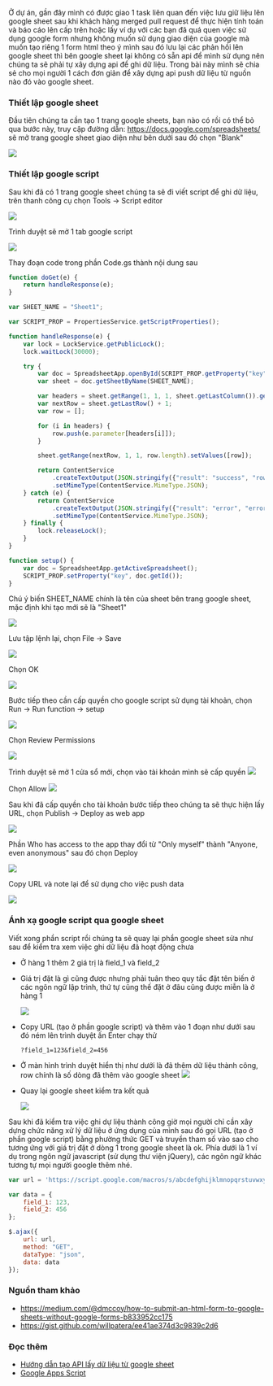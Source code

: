 Ở dự án, gần đây mình có được giao 1 task liên quan đến việc lưu giữ liệu lên google sheet sau khi khách hàng merged pull request để thực hiện tính toán và báo cáo lên cấp trên hoặc lấy ví dụ với các bạn đã quá quen việc sử dụng google form nhưng không muốn sử dụng giao diện của google mà muốn tạo riêng 1 form html theo ý mình sau đó lưu lại các phản hồi lên google sheet thì bên google sheet lại không có sẵn api để mình sử dụng nên chúng ta sẽ phải tự xây dựng api để ghi dữ liệu. Trong bài này mình sẽ chia sẻ cho mọi người 1 cách đơn giản để xây dựng api push dữ liệu từ nguồn nào đó vào google sheet.

### Thiết lập google sheet
Đầu tiên chúng ta cần  tạo 1 trang google sheets, bạn nào có rồi có thể bỏ qua bước này, truy cập đường dẫn: https://docs.google.com/spreadsheets/ sẽ mở trang google sheet giao diện như bên dưới sau đó chọn "Blank"

![](https://images.viblo.asia/7170fba5-4ef7-4500-a586-de37cd14c80a.png)

### Thiết lập google script
Sau khi đã có 1 trang google sheet chúng ta sẽ đi viết script để ghi dữ liệu, trên thanh công cụ chọn Tools -> Script editor

![](https://images.viblo.asia/7c61b304-c913-4b1e-a5a4-49592d2b0399.png)

Trình duyệt sẽ mở 1 tab google script

![](https://images.viblo.asia/30fca60f-1697-470f-adcf-d9661f3833f6.png)

Thay đoạn code trong phần Code.gs thành nội dung sau

```js
function doGet(e) {
    return handleResponse(e);
}

var SHEET_NAME = "Sheet1";

var SCRIPT_PROP = PropertiesService.getScriptProperties();

function handleResponse(e) {
    var lock = LockService.getPublicLock();
    lock.waitLock(30000);

    try {
        var doc = SpreadsheetApp.openById(SCRIPT_PROP.getProperty("key"));
        var sheet = doc.getSheetByName(SHEET_NAME);

        var headers = sheet.getRange(1, 1, 1, sheet.getLastColumn()).getValues()[0];
        var nextRow = sheet.getLastRow() + 1;
        var row = [];

        for (i in headers) {
            row.push(e.parameter[headers[i]]);
        }

        sheet.getRange(nextRow, 1, 1, row.length).setValues([row]);

        return ContentService
            .createTextOutput(JSON.stringify({"result": "success", "row": nextRow}))
            .setMimeType(ContentService.MimeType.JSON);
    } catch (e) {
        return ContentService
            .createTextOutput(JSON.stringify({"result": "error", "error": e}))
            .setMimeType(ContentService.MimeType.JSON);
    } finally {
        lock.releaseLock();
    }
}

function setup() {
    var doc = SpreadsheetApp.getActiveSpreadsheet();
    SCRIPT_PROP.setProperty("key", doc.getId());
}
```

Chú ý biến SHEET_NAME chính là tên của sheet bên trang google sheet, mặc định khi tạo mới sẽ là "Sheet1"

![](https://images.viblo.asia/fe5800e7-a395-43d2-97eb-e27d2b10d90b.png)

Lưu tập lệnh lại, chọn File -> Save

![](https://images.viblo.asia/4526a58b-4767-4f62-9749-09322002f8fa.png)

Chọn OK

![](https://images.viblo.asia/fd901c42-d4ba-4168-9468-ec247d43959d.png)

Bước tiếp theo cần cấp quyền cho google script sử dụng tài khoản, chọn Run -> Run function -> setup

![](https://images.viblo.asia/8a1b6170-4c1b-4b10-a943-7cd363578afb.png)

Chọn Review Permissions

![](https://images.viblo.asia/1955120f-1a82-4a87-a222-813f96b219e5.png)

Trình duyệt sẽ mở 1 cửa sổ mới, chọn vào tài khoản mình sẽ cấp quyền
![](https://images.viblo.asia/2ec11a61-ee91-4577-b870-b077e70893f4.png)

Chọn Allow
![](https://images.viblo.asia/ffb7f86d-04a1-4e74-8b70-5ba9b4164ce3.png)

Sau khi đã cấp quyền cho tài khoản bước tiếp theo chúng ta sẽ thực hiện lấy URL, chọn Publish -> Deploy as web app

![](https://images.viblo.asia/5eda258f-7267-46fe-b22c-e1a1051ac4d9.png)

Phần Who has access to the app thay đổi từ "Only myself" thành "Anyone, even anonymous" sau đó chọn Deploy

![](https://images.viblo.asia/64348586-f07c-4104-a782-7c4d60d8a503.png)

Copy URL và note lại để sử dụng cho việc push data

![](https://images.viblo.asia/6c2f755e-de09-4905-8f82-7cdf6c9766a4.png)

### Ánh xạ google script qua google sheet
Viết xong phần script rồi chúng ta sẽ quay lại phần google sheet sửa như sau để kiểm tra xem việc ghi dữ liệu đã hoạt động chưa

- Ở hàng 1 thêm 2 giá trị là field_1 và field_2
- Giá trị đặt là gì cũng được nhưng phải tuân theo quy tắc đặt tên biến ở các ngôn ngữ lập trình, thứ tự cũng thế đặt ở đâu cũng được miễn là ở hàng 1

    ![](https://images.viblo.asia/4bbcf994-808f-4e78-b6bf-ed9b35ee4291.png)

- Copy URL (tạo ở phần google script) và thêm vào 1 đoạn như dưới sau đó ném lên trình duyệt ấn Enter chạy thử
    ```
    ?field_1=123&field_2=456
    ```
- Ở màn hình trình duyệt hiển thị như dưới là đã thêm dữ liệu thành công, row chính là số dòng đã thêm vào google sheet
    ![](https://images.viblo.asia/fea6256c-81ea-473d-8925-974141fcf34f.png)

- Quay lại google sheet kiểm tra kết quả

    ![](https://images.viblo.asia/39c426c2-7f6e-4d25-97c4-05864bf7df99.png)

Sau khi đã kiểm tra việc ghi dự liệu thành công giờ mọi người chỉ cần xây dựng chức năng xử lý dữ liệu ở ứng dụng của mình sau đó gọi URL (tạo ở phần google script) bằng phường thức GET và truyền tham số vào sao cho tương ứng với giá trị đặt ở dòng 1 trong google sheet là ok. Phía dưới là 1 ví dụ trong ngôn ngữ javascript (sử dụng thư viện jQuery), các ngôn ngữ khác tương tự mọi người google thêm nhé.

```js
var url = 'https://script.google.com/macros/s/abcdefghijklmnopqrstuvwxyz1234567890/exec';

var data = {
    field_1: 123,
    field_2: 456
};

$.ajax({
    url: url,
    method: "GET",
    dataType: "json",
    data: data
});
```


### Nguồn tham khảo
- https://medium.com/@dmccoy/how-to-submit-an-html-form-to-google-sheets-without-google-forms-b833952cc175
- https://gist.github.com/willpatera/ee41ae374d3c9839c2d6

### Đọc thêm
- [Hướng dẫn tạo API lấy dữ liệu từ google sheet](https://viblo.asia/p/huong-dan-tao-api-lay-du-lieu-tu-google-sheet-maGK70zxZj2)
- [Google Apps Script](https://developers.google.com/apps-script/reference/spreadsheet/sheet)